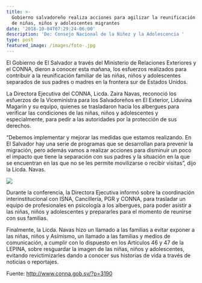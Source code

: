```yaml
---
title: >-
  Gobierno salvadoreño realiza acciones para agilizar la reunificación familiar
  de niñas, niños y adolescentes migrantes
date: '2018-10-04T07:29:24-06:00'
description: 'De: Consejo Nacional de la Niñez y la Adolescencia '
type: post
featured_image: /images/foto-.jpg
---
```

El Gobierno de El Salvador a través del Ministerio de Relaciones Exteriores y el CONNA, dieron a conocer esta mañana, los esfuerzos realizados para contribuir a la reunificación familiar de las niñas, niños y adolescentes separados de sus padres o madres en la frontera sur de Estados Unidos.



La Directora Ejecutiva del CONNA, Licda. Zaira Navas, reconoció los esfuerzos de la Viceministra para los Salvadoreños en El Exterior, Liduvina Magarín y su equipo, quienes se trasladaron hacia los albergues para verificar las condiciones de las niñas, niños y adolescentes y especialmente, para pedir a las autoridades por la protección de sus derechos.



“Debemos implementar y mejorar las medidas que estamos realizando. En El Salvador hay una serie de programas que se desarrollan para prevenir la migración, pero además vamos a realizar acciones para disminuir un poco el impacto que tiene la separación con sus padres y la situación en la que se encuentran en las que no se les permite movilizarse o recibir visitas”, dijo la Licda. Navas.

![](/images/carrusel.jpg)

Durante la conferencia, la Directora Ejecutiva informó sobre la coordinación interinstitucional con ISNA, Cancillería, PGR y CONNA, para trasladar un equipo de profesionales en psicología a los albergues, para poder asistir a las niñas, niños y adolescentes y prepararles para el momento de reunirse con sus familias.



Finalmente, la Licda. Navas hizo un llamado a las familias a evitar exponer a las niñas, niños y Asímismo, un llamado a las familias y medios de comunicación, a cumplir con lo dispuesto en los Artículos 46 y 47 de la LEPINA, sobre resguardar la imagen de las niñas, niños y adolescentes, evitando revictimizarles dando a conocer sus historias de vida a través de noticias o reportajes.

Fuente: <http://www.conna.gob.sv/?p=3190>
